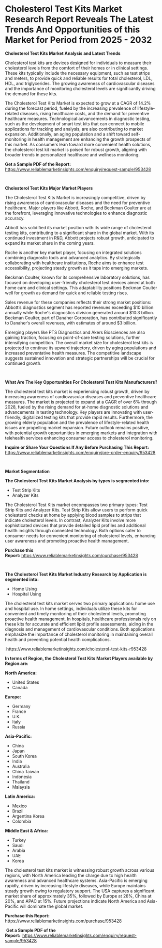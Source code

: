 <p><h1>Cholesterol Test Kits Market Research Report Reveals The Latest Trends And Opportunities of this Market for Period from 2025 - 2032</h1></p><p><strong>Cholesterol Test Kits Market Analysis and Latest Trends</strong></p>
<p><p>Cholesterol test kits are devices designed for individuals to measure their cholesterol levels from the comfort of their homes or in clinical settings. These kits typically include the necessary equipment, such as test strips and meters, to provide quick and reliable results for total cholesterol, LDL, HDL, and triglycerides. The growing awareness of cardiovascular diseases and the importance of monitoring cholesterol levels are significantly driving the demand for these kits.</p><p>The Cholesterol Test Kits Market is expected to grow at a CAGR of 14.2% during the forecast period, fueled by the increasing prevalence of lifestyle-related diseases, rising healthcare costs, and the demand for preventive healthcare measures. Technological advancements in diagnostic testing, such as the development of smart test kits that can connect to mobile applications for tracking and analysis, are also contributing to market expansion. Additionally, an aging population and a shift toward self-monitoring in health management are enhancing the growth prospects of this market. As consumers lean toward more convenient health solutions, the cholesterol test kit market is poised for robust growth, aligning with broader trends in personalized healthcare and wellness monitoring.</p></p>
<p><strong>Get a Sample PDF of the Report:&nbsp;</strong> <a href="https://www.reliablemarketinsights.com/enquiry/request-sample/953428?utm_campaign=2210&utm_medium=2&utm_source=Github&utm_content=ia&utm_term=18042025&utm_id=cholesterol-test-kits">https://www.reliablemarketinsights.com/enquiry/request-sample/953428</a></p>
<p>&nbsp;</p>
<p><strong>Cholesterol Test Kits Major Market Players</strong></p>
<p><p>The Cholesterol Test Kits Market is increasingly competitive, driven by rising awareness of cardiovascular diseases and the need for preventive healthcare. Major players like Abbott, Roche, and Beckman Coulter are at the forefront, leveraging innovative technologies to enhance diagnostic accuracy. </p><p>Abbott has solidified its market position with its wide range of cholesterol testing kits, contributing to a significant share in the global market. With its continued investment in R&D, Abbott projects robust growth, anticipated to expand its market share in the coming years.</p><p>Roche is another key market player, focusing on integrated solutions combining diagnostic tools and advanced analytics. By strategically collaborating with healthcare institutions, Roche aims to enhance test accessibility, projecting steady growth as it taps into emerging markets.</p><p>Beckman Coulter, known for its comprehensive laboratory solutions, has focused on developing user-friendly cholesterol test devices aimed at both home care and clinical settings. This adaptability positions Beckman Coulter well for growth as demand for quick and reliable testing rises.</p><p>Sales revenue for these companies reflects their strong market positions: Abbott’s diagnostics segment has reported revenues exceeding $10 billion annually while Roche's diagnostics division generated around $10.3 billion. Beckman Coulter, part of Danaher Corporation, has contributed significantly to Danaher’s overall revenues, with estimates of around $3 billion.</p><p>Emerging players like PTS Diagnostics and Akers Biosciences are also gaining traction, focusing on point-of-care testing solutions, further intensifying competition. The overall market size for cholesterol test kits is projected to continue its upward trajectory, driven by aging populations and increased preventative health measures. The competitive landscape suggests sustained innovation and strategic partnerships will be crucial for continued growth.</p></p>
<p>&nbsp;</p>
<p><strong>What Are The Key Opportunities For Cholesterol Test Kits Manufacturers?</strong></p>
<p><p>The cholesterol test kits market is experiencing robust growth, driven by increasing awareness of cardiovascular diseases and preventive healthcare measures. The market is projected to expand at a CAGR of over 6% through 2028, fueled by the rising demand for at-home diagnostic solutions and advancements in testing technology. Key players are innovating with user-friendly, digitalized testing kits that provide rapid results. Furthermore, the growing elderly population and the prevalence of lifestyle-related health issues are propelling market expansion. Future outlook remains positive, with potential growth opportunities in emerging markets and integration with telehealth services enhancing consumer access to cholesterol monitoring.</p></p>
<p><strong>Inquire or Share Your Questions If Any Before Purchasing This Report:</strong> <a href="https://www.reliablemarketinsights.com/enquiry/pre-order-enquiry/953428?utm_campaign=2210&utm_medium=2&utm_source=Github&utm_content=ia&utm_term=18042025&utm_id=cholesterol-test-kits">https://www.reliablemarketinsights.com/enquiry/pre-order-enquiry/953428</a></p>
<p>&nbsp;</p>
<p><strong>Market Segmentation</strong></p>
<p><strong>The Cholesterol Test Kits Market Analysis by types is segmented into:</strong></p>
<p><ul><li>Test Strip Kits</li><li>Analyzer Kits</li></ul></p>
<p><p>The Cholesterol Test Kits market encompasses two primary types: Test Strip Kits and Analyzer Kits. Test Strip Kits allow users to perform quick cholesterol checks at home by applying blood samples to strips that indicate cholesterol levels. In contrast, Analyzer Kits involve more sophisticated devices that provide detailed lipid profiles and additional health insights through connected technology. Both options cater to consumer needs for convenient monitoring of cholesterol levels, enhancing user awareness and promoting proactive health management.</p></p>
<p><strong>Purchase this Report:&nbsp;</strong><a href="https://www.reliablemarketinsights.com/purchase/953428?utm_campaign=2210&utm_medium=2&utm_source=Github&utm_content=ia&utm_term=18042025&utm_id=cholesterol-test-kits">https://www.reliablemarketinsights.com/purchase/953428</a></p>
<p>&nbsp;</p>
<p><strong>The Cholesterol Test Kits Market Industry Research by Application is segmented into:</strong></p>
<p><ul><li>Home Using</li><li>Hospital Using</li></ul></p>
<p><p>The cholesterol test kits market serves two primary applications: home use and hospital use. In home settings, individuals utilize these kits for convenient and timely monitoring of their cholesterol levels, promoting proactive health management. In hospitals, healthcare professionals rely on these kits for accurate and efficient lipid profile assessments, aiding in the diagnosis and management of cardiovascular conditions. Both applications emphasize the importance of cholesterol monitoring in maintaining overall health and preventing potential health complications.</p></p>
<p><a href="https://www.reliablemarketinsights.com/cholesterol-test-kits-r953428?utm_campaign=2210&utm_medium=2&utm_source=Github&utm_content=ia&utm_term=18042025&utm_id=cholesterol-test-kits">&nbsp;https://www.reliablemarketinsights.com/cholesterol-test-kits-r953428</a></p>
<p><strong>In terms of Region, the Cholesterol Test Kits Market Players available by Region are:</strong></p>
<p>
    <p> <strong> North America: </strong>
        <ul>
            <li>United States</li>
            <li>Canada</li>
        </ul>
        </p> 
    <p> <strong> Europe: </strong>
        <ul>
            <li>Germany</li>
            <li>France</li>
            <li>U.K.</li>
            <li>Italy</li>
            <li>Russia</li>
        </ul>
        </p> 
    <p> <strong> Asia-Pacific: </strong>
        <ul>
            <li>China</li>
            <li>Japan</li>
            <li>South Korea</li>
            <li>India</li>
            <li>Australia</li>
            <li>China Taiwan</li>
            <li>Indonesia</li>
            <li>Thailand</li>
            <li>Malaysia</li>
        </ul>
        </p> 
    <p> <strong> Latin America: </strong>
        <ul>
            <li>Mexico</li>
            <li>Brazil</li>
            <li>Argentina Korea</li>
            <li>Colombia</li>
        </ul>
        </p> 
    <p> <strong> Middle East & Africa: </strong>
        <ul>
            <li>Turkey</li>
            <li>Saudi</li>
            <li>Arabia</li>
            <li>UAE</li>
            <li>Korea</li>
        </ul>
    </p>
    </p>
<p><p>The cholesterol test kits market is witnessing robust growth across various regions, with North America leading the charge due to high health awareness and advanced healthcare systems. Asia-Pacific is emerging rapidly, driven by increasing lifestyle diseases, while Europe maintains steady growth owing to regulatory support. The USA captures a significant market share of approximately 35%, followed by Europe at 28%, China at 20%, and APAC at 15%. Future projections indicate North America and Asia-Pacific will dominate the global market.</p></p>
<p><strong>Purchase this Report: </strong><a href="https://www.reliablemarketinsights.com/purchase/953428?utm_campaign=2210&utm_medium=2&utm_source=Github&utm_content=ia&utm_term=18042025&utm_id=cholesterol-test-kits">https://www.reliablemarketinsights.com/purchase/953428</a></p>
<p>&nbsp;<strong>Get a Sample PDF of the Report:&nbsp;&nbsp;</strong><a href="https://www.reliablemarketinsights.com/enquiry/request-sample/953428?utm_campaign=2210&utm_medium=2&utm_source=Github&utm_content=ia&utm_term=18042025&utm_id=cholesterol-test-kits">https://www.reliablemarketinsights.com/enquiry/request-sample/953428</a></p>
<p><strong></strong></p>
<p><p></p><p></p><p></p></p>